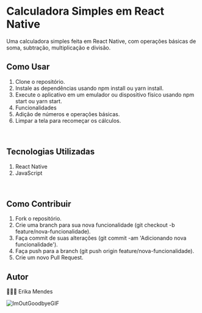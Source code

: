 # Calculadora Simples em React Native 

Uma calculadora simples feita em React Native, com operações básicas de soma, subtração, multiplicação e divisão.

## Como Usar
<ol>
<li>Clone o repositório.</li>
<li>Instale as dependências usando npm install ou yarn install.</li>
<li>Execute o aplicativo em um emulador ou dispositivo físico usando npm start ou yarn start.</li>
<li>Funcionalidades</li>
<li>Adição de números e operações básicas.</li>
<li>Limpar a tela para recomeçar os cálculos.</li>
</ol>
<br>

## Tecnologias Utilizadas
<ol>
<li>React Native</li>
<li>JavaScript</li>
</ol>
<br>

## Como Contribuir
<ol>
<li>Fork o repositório.</li>
<li>Crie uma branch para sua nova funcionalidade (git checkout -b feature/nova-funcionalidade).</li>
<li>Faça commit de suas alterações (git commit -am 'Adicionando nova funcionalidade').</li>
<li>Faça push para a branch (git push origin feature/nova-funcionalidade).</li>
<li>Crie um novo Pull Request.</li>
</ol>

## Autor
👩🏾‍💻 Erika Mendes

![ImOutGoodbyeGIF](https://github.com/ErikaMendes89/Calculadora-app-react-native/assets/95776659/0e681e8c-916a-4ff7-9002-5d824ff3dc7a)


